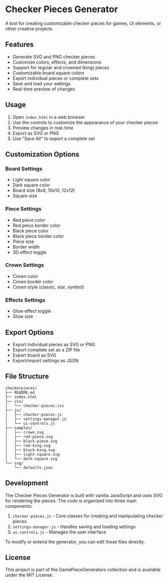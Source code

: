 # Checker Pieces Generator

A tool for creating customizable checker pieces for games, UI elements, or other creative projects.

## Features

- Generate SVG and PNG checker pieces
- Customize colors, effects, and dimensions
- Support for regular and crowned (king) pieces
- Customizable board square colors
- Export individual pieces or complete sets
- Save and load your settings
- Real-time preview of changes

## Usage

1. Open `index.html` in a web browser
2. Use the controls to customize the appearance of your checker pieces
3. Preview changes in real-time
4. Export as SVG or PNG
5. Use "Save All" to export a complete set

## Customization Options

### Board Settings
- Light square color
- Dark square color
- Board size (8x8, 10x10, 12x12)
- Square size

### Piece Settings
- Red piece color
- Red piece border color
- Black piece color
- Black piece border color
- Piece size
- Border width
- 3D effect toggle

### Crown Settings
- Crown color
- Crown border color
- Crown style (classic, star, symbol)

### Effects Settings
- Glow effect toggle
- Glow size

## Export Options

- Export individual pieces as SVG or PNG
- Export complete set as a ZIP file
- Export board as SVG
- Export/import settings as JSON

## File Structure

```
checkerpieces/
├── README.md
├── index.html
├── css/
│   └── checker-pieces.css
├── js/
│   ├── checker-pieces.js
│   ├── settings-manager.js
│   └── ui-controls.js
├── samples/
│   ├── crown.svg
│   ├── red-piece.svg
│   ├── black-piece.svg
│   ├── red-king.svg
│   ├── black-king.svg
│   ├── light-square.svg
│   └── dark-square.svg
└── svg/
    └── defaults.json
```

## Development

The Checker Pieces Generator is built with vanilla JavaScript and uses SVG for rendering the pieces. The code is organized into three main components:

1. `checker-pieces.js` - Core classes for creating and manipulating checker pieces
2. `settings-manager.js` - Handles saving and loading settings
3. `ui-controls.js` - Manages the user interface

To modify or extend the generator, you can edit these files directly.

## License

This project is part of the GamePieceGenerators collection and is available under the MIT License.
